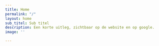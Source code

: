 ```yaml
---
title: Home
permalink: "/"
layout: home
sub_titel: Sub titel
description: Een korte uitleg, zichtbaar op de website en op google.
image: ''

---
```

